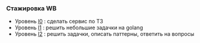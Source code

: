 ### Стажировка WB

- Уровень [l0](./L0/) : сделать сервис по ТЗ
- Уровень [l1](./L1/) : решить небольшие задачки на golang
- Уровень [l2](./l2/) : решить задачки, описать паттерны, ответить на вопросы
 
